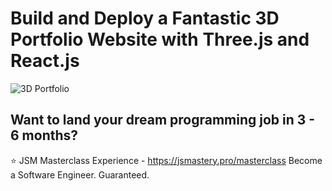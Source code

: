 # Build and Deploy a Fantastic 3D Portfolio Website with Three.js and React.js
![3D Portfolio](https://i.ibb.co/9ykhLtM/Thumbnail.png)



## Want to land your dream programming job in 3 - 6 months?
⭐ JSM Masterclass Experience - https://jsmastery.pro/masterclass
Become a Software Engineer. Guaranteed.
